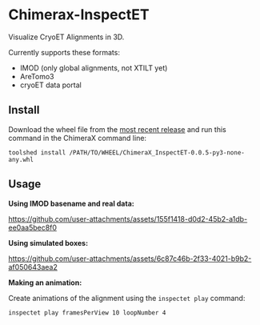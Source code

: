 # Chimerax-InspectET

Visualize CryoET Alignments in 3D.

Currently supports these formats:
- IMOD (only global alignments, not XTILT yet)
- AreTomo3
- cryoET data portal

## Install

Download the wheel file from the [most recent release](https://github.com/uermel/chimerax-InspectET/releases/) and run this command in the ChimeraX command line:

```
toolshed install /PATH/TO/WHEEL/ChimeraX_InspectET-0.0.5-py3-none-any.whl
```

## Usage

**Using IMOD basename and real data:**

https://github.com/user-attachments/assets/155f1418-d0d2-45b2-a1db-ee0aa5bec8f0

**Using simulated boxes:**

https://github.com/user-attachments/assets/6c87c46b-2f33-4021-b9b2-af050643aea2

**Making an animation:**

Create animations of the alignment using the `inspectet play` command:

```
inspectet play framesPerView 10 loopNumber 4
```

  




